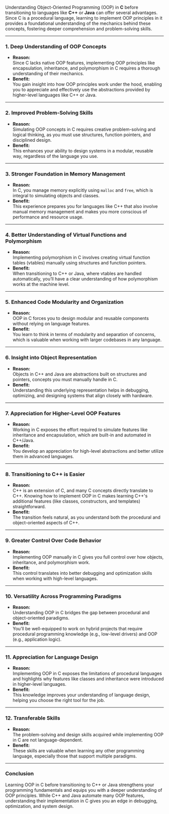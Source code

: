 Understanding Object-Oriented Programming (OOP) in **C** before transitioning to languages like **C++** or **Java** can offer several advantages. Since C is a procedural language, learning to implement OOP principles in it provides a foundational understanding of the mechanics behind these concepts, fostering deeper comprehension and problem-solving skills.

---

### **1. Deep Understanding of OOP Concepts**
- **Reason:**  
  Since C lacks native OOP features, implementing OOP principles like encapsulation, inheritance, and polymorphism in C requires a thorough understanding of their mechanics.
- **Benefit:**  
  You gain insight into how OOP principles work under the hood, enabling you to appreciate and effectively use the abstractions provided by higher-level languages like C++ or Java.

---

### **2. Improved Problem-Solving Skills**
- **Reason:**  
  Simulating OOP concepts in C requires creative problem-solving and logical thinking, as you must use structures, function pointers, and disciplined design.
- **Benefit:**  
  This enhances your ability to design systems in a modular, reusable way, regardless of the language you use.

---

### **3. Stronger Foundation in Memory Management**
- **Reason:**  
  In C, you manage memory explicitly using `malloc` and `free`, which is integral to simulating objects and classes.
- **Benefit:**  
  This experience prepares you for languages like C++ that also involve manual memory management and makes you more conscious of performance and resource usage.

---

### **4. Better Understanding of Virtual Functions and Polymorphism**
- **Reason:**  
  Implementing polymorphism in C involves creating virtual function tables (vtables) manually using structures and function pointers.
- **Benefit:**  
  When transitioning to C++ or Java, where vtables are handled automatically, you’ll have a clear understanding of how polymorphism works at the machine level.

---

### **5. Enhanced Code Modularity and Organization**
- **Reason:**  
  OOP in C forces you to design modular and reusable components without relying on language features.
- **Benefit:**  
  You learn to think in terms of modularity and separation of concerns, which is valuable when working with larger codebases in any language.

---

### **6. Insight into Object Representation**
- **Reason:**  
  Objects in C++ and Java are abstractions built on structures and pointers, concepts you must manually handle in C.
- **Benefit:**  
  Understanding this underlying representation helps in debugging, optimizing, and designing systems that align closely with hardware.

---

### **7. Appreciation for Higher-Level OOP Features**
- **Reason:**  
  Working in C exposes the effort required to simulate features like inheritance and encapsulation, which are built-in and automated in C++/Java.
- **Benefit:**  
  You develop an appreciation for high-level abstractions and better utilize them in advanced languages.

---

### **8. Transitioning to C++ is Easier**
- **Reason:**  
  C++ is an extension of C, and many C concepts directly translate to C++. Knowing how to implement OOP in C makes learning C++'s additional features (like classes, constructors, and templates) straightforward.
- **Benefit:**  
  The transition feels natural, as you understand both the procedural and object-oriented aspects of C++.

---

### **9. Greater Control Over Code Behavior**
- **Reason:**  
  Implementing OOP manually in C gives you full control over how objects, inheritance, and polymorphism work.
- **Benefit:**  
  This control translates into better debugging and optimization skills when working with high-level languages.

---

### **10. Versatility Across Programming Paradigms**
- **Reason:**  
  Understanding OOP in C bridges the gap between procedural and object-oriented paradigms.
- **Benefit:**  
  You’ll be well-equipped to work on hybrid projects that require procedural programming knowledge (e.g., low-level drivers) and OOP (e.g., application logic).

---

### **11. Appreciation for Language Design**
- **Reason:**  
  Implementing OOP in C exposes the limitations of procedural languages and highlights why features like classes and inheritance were introduced in higher-level languages.
- **Benefit:**  
  This knowledge improves your understanding of language design, helping you choose the right tool for the job.

---

### **12. Transferable Skills**
- **Reason:**  
  The problem-solving and design skills acquired while implementing OOP in C are not language-dependent.
- **Benefit:**  
  These skills are valuable when learning any other programming language, especially those that support multiple paradigms.

---

### **Conclusion**
Learning OOP in C before transitioning to C++ or Java strengthens your programming fundamentals and equips you with a deeper understanding of OOP principles. While C++ and Java automate many OOP features, understanding their implementation in C gives you an edge in debugging, optimization, and system design.
